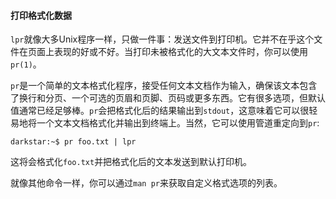 #### 打印格式化数据

`lpr`就像大多Unix程序一样，只做一件事：发送文件到打印机。它并不在乎这个文件在页面上表现的好或不好。当打印未被格式化的大文本文件时，你可以使用`pr(1)`。

`pr`是一个简单的文本格式化程序，接受任何文本文档作为输入，确保该文本包含了换行和分页、一个可选的页眉和页脚、页码或更多东西。它有很多选项，但默认值通常已经足够棒。`pr`会把格式化后的结果输出到`stdout`，这意味着它可以很轻易地将一个文本文档格式化并输出到终端上。当然，它可以使用管道重定向到`pr`:

```
darkstar:~$ pr foo.txt | lpr
```

这将会格式化`foo.txt`并把格式化后的文本发送到默认打印机。

就像其他命令一样，你可以通过`man pr`来获取自定义格式选项的列表。    